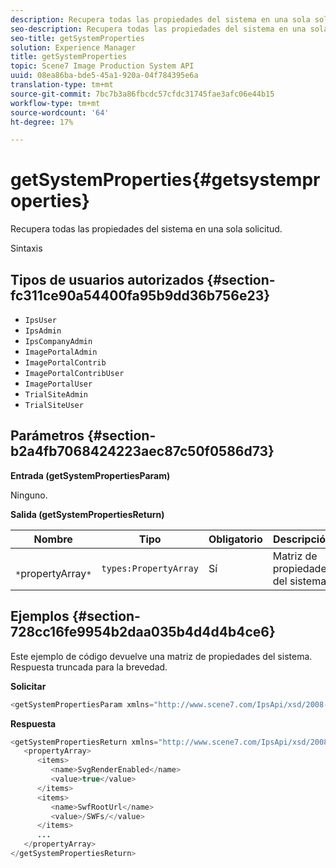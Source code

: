 ```yaml
---
description: Recupera todas las propiedades del sistema en una sola solicitud.
seo-description: Recupera todas las propiedades del sistema en una sola solicitud.
seo-title: getSystemProperties
solution: Experience Manager
title: getSystemProperties
topic: Scene7 Image Production System API
uuid: 08ea86ba-bde5-45a1-920a-04f784395e6a
translation-type: tm+mt
source-git-commit: 7bc7b3a86fbcdc57cfdc31745fae3afc06e44b15
workflow-type: tm+mt
source-wordcount: '64'
ht-degree: 17%

---
```



# getSystemProperties{#getsystemproperties}

Recupera todas las propiedades del sistema en una sola solicitud.

Sintaxis

## Tipos de usuarios autorizados {#section-fc311ce90a54400fa95b9dd36b756e23}

* `IpsUser`
* `IpsAdmin`
* `IpsCompanyAdmin`
* `ImagePortalAdmin`
* `ImagePortalContrib`
* `ImagePortalContribUser`
* `ImagePortalUser`
* `TrialSiteAdmin`
* `TrialSiteUser`

## Parámetros {#section-b2a4fb7068424223aec87c50f0586d73}

**Entrada (getSystemPropertiesParam)**

Ninguno.

**Salida (getSystemPropertiesReturn)**

| Nombre | Tipo | Obligatorio | Descripción |
|---|---|---|---|
| ` *`propertyArray`*` | `types:PropertyArray` | Sí | Matriz de propiedades del sistema. |

## Ejemplos {#section-728cc16fe9954b2daa035b4d4d4b4ce6}

Este ejemplo de código devuelve una matriz de propiedades del sistema. Respuesta truncada para la brevedad.

**Solicitar**

```java
<getSystemPropertiesParam xmlns="http://www.scene7.com/IpsApi/xsd/2008-09-10"/>
```

**Respuesta**

```java
<getSystemPropertiesReturn xmlns="http://www.scene7.com/IpsApi/xsd/2008-09-10"> 
   <propertyArray> 
      <items> 
         <name>SvgRenderEnabled</name> 
         <value>true</value> 
      </items> 
      <items> 
         <name>SwfRootUrl</name> 
         <value>/SWFs/</value> 
      </items> 
      ... 
   </propertyArray> 
</getSystemPropertiesReturn>
```

